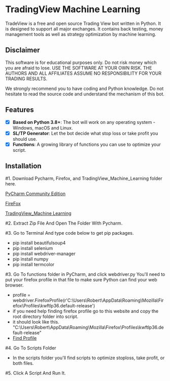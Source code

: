 # TradingView Machine Learning

TradeView is a free and open source Trading View bot written in Python. It is designed to support all major exchanges. It contains back testing, money management tools as well as strategy optimization by machine learning.

## Disclaimer

This software is for educational purposes only. Do not risk money which
you are afraid to lose. USE THE SOFTWARE AT YOUR OWN RISK. THE AUTHORS
AND ALL AFFILIATES ASSUME NO RESPONSIBILITY FOR YOUR TRADING RESULTS.

We strongly recommend you to have coding and Python knowledge. Do not
hesitate to read the source code and understand the mechanism of this bot.

## Features

- [x] **Based on Python 3.8+**: The bot will work on any operating system - Windows, macOS and Linux.
- [x] **SL/TP Generator**: Let the bot decide what stop loss or take profit you should use.
- [x] **Functions**: A growing library of functions you can use to optimize your script.

## Installation

#1. Download Pycharm, Firefox, and TradingView_Machine_Learning folder here.

[PyCharm Community Edition](https://www.jetbrains.com/pycharm/download)

[FireFox](https://www.mozilla.org/en-US/firefox/new/)

[TradingView_Machine Learning](https://github.com/TreborNamor/TradingView_Machine_Learning/archive/master.zip)

#2. Extract Zip File And Open The Folder With Pycharm.

#3. Go to Terminal And type code below to get pip packages.
- pip install beautifulsoup4
- pip install selenium
- pip install webdriver-manager
- pip install numpy
- pip install termcolor

#3. Go To functions folder in PyCharm, and click webdriver.py
You'll need to put your firefox profile in that file to make sure Python can find your web browser.
- profile = webdriver.FirefoxProfile(r'C:\Users\Robert\AppData\Roaming\Mozilla\Firefox\Profiles\kwftlp36.default-release')
- if you need help finding firefox profile go to this website and copy the root directory folder into script.
- it should look like this. "C:\Users\Robert\AppData\Roaming\Mozilla\Firefox\Profiles\kwftlp36.default-release"
- [Find Profile](https://support.mozilla.org/en-US/kb/profile-manager-create-remove-switch-firefox-profiles)

#4. Go To Scripts Folder

- In the scripts folder you'll find scripts to optimize stoploss, take profit, or both files.

#5. Click A Script And Run It.
